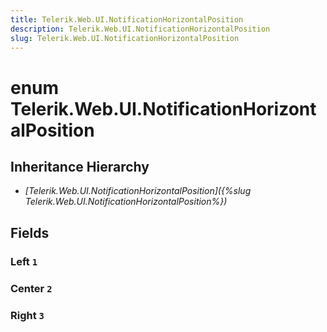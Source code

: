 ```yaml
---
title: Telerik.Web.UI.NotificationHorizontalPosition
description: Telerik.Web.UI.NotificationHorizontalPosition
slug: Telerik.Web.UI.NotificationHorizontalPosition
---
```


# enum Telerik.Web.UI.NotificationHorizontalPosition

## Inheritance Hierarchy

* *[Telerik.Web.UI.NotificationHorizontalPosition]({%slug Telerik.Web.UI.NotificationHorizontalPosition%})*

## Fields

### Left `1`

### Center `2`

### Right `3`


